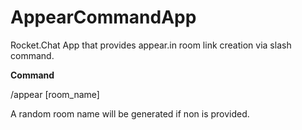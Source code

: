 # AppearCommandApp

Rocket.Chat App that provides appear.in room link creation via slash command.

**Command**

/appear [room_name]

A random room name will be generated if non is provided.
